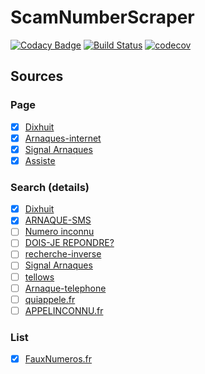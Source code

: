 # ScamNumberScraper

[![Codacy Badge](https://api.codacy.com/project/badge/Grade/49c4bf17e3054bb383d70af38c18817b)](https://www.codacy.com/manual/Harkame/ScamNumberScraper?utm_source=github.com&amp;utm_medium=referral&amp;utm_content=Harkame/ScamNumberScraper&amp;utm_campaign=Badge_Grade)
[![Build Status](https://travis-ci.org/Harkame/ScamNumberScraper.svg?branch=master)](https://travis-ci.org/Harkame/ScamNumberScraper)
[![codecov](https://codecov.io/gh/Harkame/ScamNumberScraper/branch/master/graph/badge.svg)](https://codecov.io/gh/Harkame/ScamNumberScraper)

## Sources

### Page
-   [x] [Dixhuit](http://www.dixhuit.fr)
-   [x] [Arnaques-internet](http://www.arnaques-internet.info/numero-telephone.html)
-   [x] [Signal Arnaques](https://www.signal-arnaques.com/phone-fraud)
-   [x] [Assiste](https://assiste.com/Arnaques_telephoniques/index_01.html)

### Search (details)

-   [x] [Dixhuit](http://www.dixhuit.fr)
-   [x] [ARNAQUE-SMS](https://www.arnaque-sms.com)
-   [ ] [Numero inconnu](https://www.numeroinconnu.fr)
-   [ ] [DOIS-JE REPONDRE?](https://www.doisjerepondre.fr)
-   [ ] [recherche-inverse](https://www.recherche-inverse.com)
-   [ ] [Signal Arnaques](https://www.signal-arnaques.com/phone-fraud)
-   [ ] [tellows](https://www.tellows.fr/)
-   [ ] [Arnaque-telephone](https://arnaque-telephone.com/)
-   [ ] [quiappele.fr](https://quiappele.fr/)
-   [ ] [APPELINCONNU.fr](https://appelinconnu.fr/)

### List
-   [x] [FauxNumeros.fr](http://fauxnumeros.fr)
